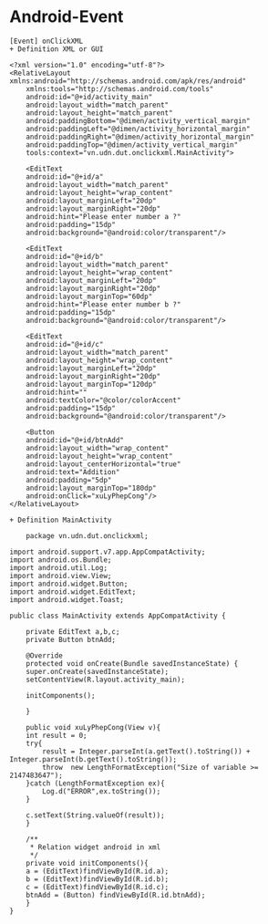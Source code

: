 # Android-Event

    [Event] onClickXML
    + Definition XML or GUI

    <?xml version="1.0" encoding="utf-8"?>
	<RelativeLayout xmlns:android="http://schemas.android.com/apk/res/android"
	    xmlns:tools="http://schemas.android.com/tools"
	    android:id="@+id/activity_main"
	    android:layout_width="match_parent"
	    android:layout_height="match_parent"
	    android:paddingBottom="@dimen/activity_vertical_margin"
	    android:paddingLeft="@dimen/activity_horizontal_margin"
	    android:paddingRight="@dimen/activity_horizontal_margin"
	    android:paddingTop="@dimen/activity_vertical_margin"
	    tools:context="vn.udn.dut.onclickxml.MainActivity">

	    <EditText
		android:id="@+id/a"
		android:layout_width="match_parent"
		android:layout_height="wrap_content"
		android:layout_marginLeft="20dp"
		android:layout_marginRight="20dp"
		android:hint="Please enter number a ?"
		android:padding="15dp"
		android:background="@android:color/transparent"/>

	    <EditText
		android:id="@+id/b"
		android:layout_width="match_parent"
		android:layout_height="wrap_content"
		android:layout_marginLeft="20dp"
		android:layout_marginRight="20dp"
		android:layout_marginTop="60dp"
		android:hint="Please enter number b ?"
		android:padding="15dp"
		android:background="@android:color/transparent"/>

	    <EditText
		android:id="@+id/c"
		android:layout_width="match_parent"
		android:layout_height="wrap_content"
		android:layout_marginLeft="20dp"
		android:layout_marginRight="20dp"
		android:layout_marginTop="120dp"
		android:hint=""
		android:textColor="@color/colorAccent"
		android:padding="15dp"
		android:background="@android:color/transparent"/>

	    <Button
		android:id="@+id/btnAdd"
		android:layout_width="wrap_content"
		android:layout_height="wrap_content"
		android:layout_centerHorizontal="true"
		android:text="Addition"
		android:padding="5dp"
		android:layout_marginTop="180dp"
		android:onClick="xuLyPhepCong"/>
	</RelativeLayout>

    + Definition MainActivity

    	package vn.udn.dut.onclickxml;

	import android.support.v7.app.AppCompatActivity;
	import android.os.Bundle;
	import android.util.Log;
	import android.view.View;
	import android.widget.Button;
	import android.widget.EditText;
	import android.widget.Toast;

	public class MainActivity extends AppCompatActivity {

	    private EditText a,b,c;
	    private Button btnAdd;

	    @Override
	    protected void onCreate(Bundle savedInstanceState) {
		super.onCreate(savedInstanceState);
		setContentView(R.layout.activity_main);

		initComponents();

	    }

	    public void xuLyPhepCong(View v){
		int result = 0;
		try{
		    result = Integer.parseInt(a.getText().toString()) + Integer.parseInt(b.getText().toString());
		    throw  new LengthFormatException("Size of variable >= 2147483647");
		}catch (LengthFormatException ex){
		    Log.d("ERROR",ex.toString());
		}

		c.setText(String.valueOf(result));
	    }

	    /**
	     * Relation widget android in xml
	     */
	    private void initComponents(){
		a = (EditText)findViewById(R.id.a);
		b = (EditText)findViewById(R.id.b);
		c = (EditText)findViewById(R.id.c);
		btnAdd = (Button) findViewById(R.id.btnAdd);
	    }
	}


